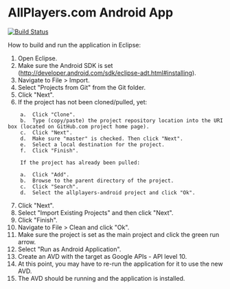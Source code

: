 # AllPlayers.com Android App

[![Build Status](https://travis-ci.org/AllPlayers/allplayers-android.png?branch=master)](https://travis-ci.org/AllPlayers/allplayers-android)

How to build and run the application in Eclipse:

1.  Open Eclipse.
2.  Make sure the Android SDK is set (http://developer.android.com/sdk/eclipse-adt.html#installing).
3.  Navigate to File > Import.
4.  Select "Projects from Git" from the Git folder.
5.  Click "Next".
6.  If the project has not been cloned/pulled, yet:
```
    a.  Click "Clone".
    b.  Type (copy/paste) the project repository location into the URI box (located on GitHub.com project home page).
    c.	Click "Next".
    d.	Make sure "master" is checked. Then click "Next".
    e.	Select a local destination for the project.
    f.	Click "Finish".

    If the project has already been pulled:
    
    a.	Click "Add".
    b.	Browse to the parent directory of the project.
    c.	Click "Search".
    d.	Select the allplayers-android project and click "Ok".
```
7.  Click "Next".
8.  Select "Import Existing Projects" and then click "Next".
9.  Click "Finish".
10.  Navigate to File > Clean and click "Ok".
11.  Make sure the project is set as the main project and click the green run arrow.
12.  Select "Run as Android Application".
13.  Create an AVD with the target as Google APIs - API level 10.
14.  At this point, you may have to re-run the application for it to use the new AVD.
15.  The AVD should be running and the application is installed.
